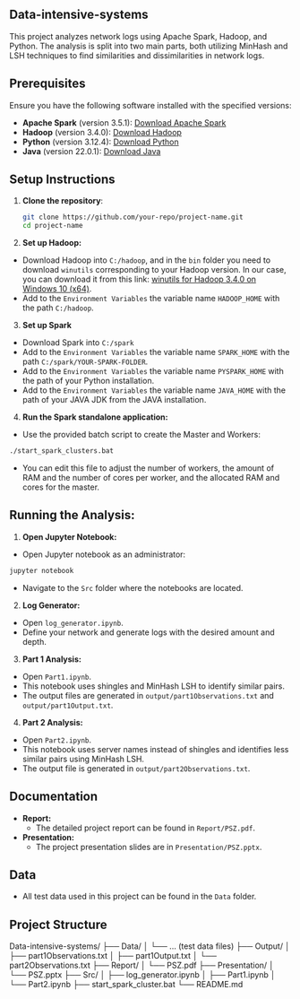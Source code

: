 ## Data-intensive-systems

This project analyzes network logs using Apache Spark, Hadoop, and Python. The analysis is split into two main parts, both utilizing MinHash and LSH techniques to find similarities and dissimilarities in network logs.

## Prerequisites

Ensure you have the following software installed with the specified versions:

- **Apache Spark** (version 3.5.1): [Download Apache Spark](https://spark.apache.org/downloads.html)
- **Hadoop** (version 3.4.0): [Download Hadoop](https://hadoop.apache.org/releases.html)
- **Python** (version 3.12.4): [Download Python](https://www.python.org/downloads/)
- **Java** (version 22.0.1): [Download Java](https://www.oracle.com/java/technologies/javase-jdk11-downloads.html)

## Setup Instructions

1. **Clone the repository**:
   ```sh
   git clone https://github.com/your-repo/project-name.git
   cd project-name
   
2. **Set up Hadoop:**
- Download Hadoop into `C:/hadoop`, and in the `bin` folder you need to download `winutils` corresponding to your Hadoop version. In our case, you can download it from this link: [winutils for Hadoop 3.4.0 on Windows 10 (x64)](https://github.com/kontext-tech/winutils/tree/master/hadoop-3.4.0-win10-x64/bin).
- Add to the `Environment Variables` the variable name `HADOOP_HOME` with the path `C:/hadoop`.

3. **Set up Spark**
- Download Spark into `C:/spark`
- Add to the `Environment Variables` the variable name `SPARK_HOME` with the path `C:/spark/YOUR-SPARK-FOLDER`.
- Add to the `Environment Variables` the variable name `PYSPARK_HOME` with the path of your Python installation.
- Add to the `Environment Variables` the variable name `JAVA_HOME` with the path of your JAVA JDK from the JAVA installation.

4. **Run the Spark standalone application:**
-  Use the provided batch script to create the Master and Workers:
  ```sh
  ./start_spark_clusters.bat
  ```
- You can edit this file to adjust the number of workers, the amount of RAM and the number of cores per worker, and the allocated RAM and cores for the master.


## Running the Analysis:
1. **Open Jupyter Notebook:**
-  Open Jupyter notebook as an administrator:
  ```sh
  jupyter notebook
  ```
- Navigate to the `Src` folder where the notebooks are located.

2. **Log Generator:**
- Open `log_generator.ipynb`.
- Define your network and generate logs with the desired amount and depth.

3. **Part 1 Analysis:**
- Open `Part1.ipynb`.
- This notebook uses shingles and MinHash LSH to identify similar pairs.
- The output files are generated in `output/part1Observations.txt` and `output/part1Output.txt`.

4. **Part 2 Analysis:**
- Open `Part2.ipynb`.
- This notebook uses server names instead of shingles and identifies less similar pairs using MinHash LSH.
- The output file is generated in `output/part2Observations.txt`.

## Documentation
- **Report:**
  - The detailed project report can be found in `Report/PSZ.pdf`.
- **Presentation:**
  - The project presentation slides are in `Presentation/PSZ.pptx`.

## Data
- All test data used in this project can be found in the `Data` folder.

## Project Structure

Data-intensive-systems/
├── Data/
│   └── ... (test data files)
├── Output/
│   ├── part1Observations.txt
│   ├── part1Output.txt
│   └── part2Observations.txt
├── Report/
│   └── PSZ.pdf
├── Presentation/
│   └── PSZ.pptx
├── Src/
│   ├── log_generator.ipynb
│   ├── Part1.ipynb
│   └── Part2.ipynb
├── start_spark_cluster.bat
└── README.md


